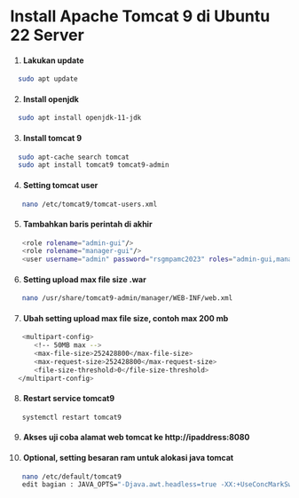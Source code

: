 # Install Apache Tomcat 9 di Ubuntu 22 Server

1. #### Lakukan update
```sh
  sudo apt update
```

2. #### Install openjdk
```sh
  sudo apt install openjdk-11-jdk
```

3. #### Install tomcat 9
```sh
  sudo apt-cache search tomcat
  sudo apt install tomcat9 tomcat9-admin
```

4. #### Setting tomcat user
```sh
   nano /etc/tomcat9/tomcat-users.xml
```

5. #### Tambahkan baris perintah di akhir
```sh
   <role rolename="admin-gui"/>
   <role rolename="manager-gui"/>
   <user username="admin" password="rsgmpamc2023" roles="admin-gui,manager-gui"/>
```

6. #### Setting upload max file size .war
```sh
   nano /usr/share/tomcat9-admin/manager/WEB-INF/web.xml
```

7. #### Ubah setting upload max file size, contoh max 200 mb
```sh
   <multipart-config>
      <!-- 50MB max -->
      <max-file-size>252428800</max-file-size>
      <max-request-size>252428800</max-request-size>
      <file-size-threshold>0</file-size-threshold>
  </multipart-config>
```

8. #### Restart service tomcat9
```sh
   systemctl restart tomcat9
```

9. #### Akses uji coba alamat web tomcat ke http://ipaddress:8080

10. #### Optional, setting besaran ram untuk alokasi java tomcat
```sh
   nano /etc/default/tomcat9
   edit bagian : JAVA_OPTS="-Djava.awt.headless=true -XX:+UseConcMarkSweepGC -Xms16000m -Xmx16000m -XX:NewRatio=3 -XX:SurvivorRatio=6 -XX:PermSize=4000m -XX:MaxPermSize=5333m -Xmn5333m"
```


